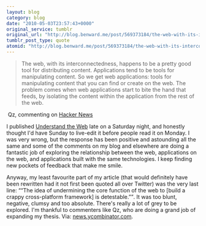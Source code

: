 ```yaml
---
layout: blog
category: blog
date: "2010-05-03T23:57:43+0000"
original_service: tumblr
original_url: "http://blog.benward.me/post/569373184/the-web-with-its-interconnectedness-happens-to"
tumblr_post_type: quote
atomid: "http://blog.benward.me/post/569373184/the-web-with-its-interconnectedness-happens-to"
---
```

> The web, with its interconnectedness, happens to be a pretty good tool for distributing content. Applications tend to be tools for manipulating content. So we get web applications: tools for manipulating content that you can find or create on the web. The problem comes when web applications start to bite the hand that feeds, by isolating the content within the application from the rest of the web.

 Qz, commenting on [Hacker News](http://news.ycombinator.com/item?id=1312650)

I published [Understand the Web](http://benward.me/blog/understand-the-web) late on a Saturday night, and honestly thought I'd have Sunday to live-edit it before people read it on Monday. I was very wrong, but the response has been positive and astounding all the same and some of the comments on my blog and elsewhere are doing a fantastic job of exploring the relationship between the web, applications on the web, and applications built with the same technologies. I keep finding new pockets of feedback that make me smile.

Anyway, my least favourite part of my article (that would definitely have been rewritten had it not first been quoted all over Twitter) was the very last line: <q>“The idea of undermining the core function of the web to [build a crappy cross-platform framework] is detestable.”</q>. It was too blunt, negative, clumsy and too absolute. There's really a lot of grey to be explored. I'm thankful to commenters like Qz, who are doing a grand job of expanding my thesis.
Via: [news.ycombinator.com](http://news.ycombinator.com/item?id=1312650).